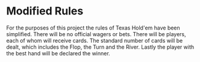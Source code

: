 # Modified Rules
For the purposes of this project the rules of Texas Hold'em have been simplified.
There will be no official wagers or bets.
There will be players, each of whom will receive cards.
The standard number of cards will be dealt, which
includes the Flop, the Turn and the River.
Lastly the player with the best hand will be declared the winner.